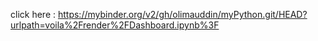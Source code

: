 click here : https://mybinder.org/v2/gh/olimauddin/myPython.git/HEAD?urlpath=voila%2Frender%2FDashboard.ipynb%3F
